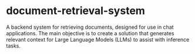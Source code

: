 # document-retrieval-system
A backend system for retrieving documents, designed for use in chat applications. The main objective is to create a solution that generates relevant context for Large Language Models (LLMs) to assist with inference tasks.
